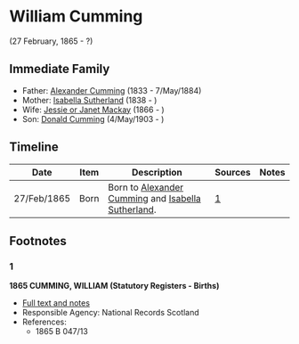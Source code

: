 ﻿---
layout: person
subject_key: i90082380
permalink: /people/i90082380
---

# William Cumming
(27 February, 1865 - ?)

## Immediate Family

* Father: [Alexander Cumming](./@7028096@-alexander-cumming-b1833-d1884-5-7.md) (1833 - 7/May/1884)
* Mother: [Isabella Sutherland](./@79967653@-isabella-sutherland-b1838-d.md) (1838 - )
* Wife: [Jessie or Janet Mackay](./@76315420@-jessie-or-janet-mackay-b1866-d.md) (1866 - )
* Son: [Donald Cumming](./@64759184@-donald-cumming-b1903-5-4-d.md) (4/May/1903 - )

## Timeline

Date | Item | Description | Sources | Notes
---|---|---|---|---
27/Feb/1865 | Born | Born to [Alexander Cumming](./@7028096@-alexander-cumming-b1833-d1884-5-7.md) and [Isabella Sutherland](./@79967653@-isabella-sutherland-b1838-d.md). | [1](#1) | 

## Footnotes

### 1

**1865 CUMMING, WILLIAM (Statutory Registers - Births)**

* [Full text and notes](../sources/@65409036@-1865-cumming,-william-statutory-registers-births-.md)
* Responsible Agency: National Records Scotland
* References: 
  * 1865 B 047/13

